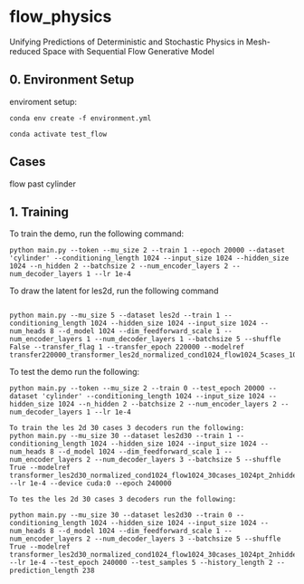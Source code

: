 # flow_physics

Unifying Predictions of Deterministic and Stochastic Physics in Mesh-reduced Space with Sequential Flow Generative Model

## 0. Environment Setup

enviroment setup: 
```
conda env create -f environment.yml
```
```
conda activate test_flow
```
## Cases
flow past cylinder


## 1. Training
To train the demo, run the following command:
```
python main.py --token --mu_size 2 --train 1 --epoch 20000 --dataset 'cylinder' --conditioning_length 1024 --input_size 1024 --hidden_size 1024 --n_hidden 2 --batchsize 2 --num_encoder_layers 2 --num_decoder_layers 1 --lr 1e-4

```

To draw the latent for les2d, run the following command
```

python main.py --mu_size 5 --dataset les2d --train 1 --conditioning_length 1024 --hidden_size 1024 --input_size 1024 --num_heads 8 --d_model 1024 --dim_feedforward_scale 1 --num_encoder_layers 1 --num_decoder_layers 1 --batchsize 5 --shuffle False --transfer_flag 1 --transfer_epoch 220000 --modelref transfer220000_transformer_les2d_normalized_cond1024_flow1024_5cases_1024pt_2nhidden_heads8_dmodel024_dim_scale1_nencode1_ndecode1_batch

```

To test the demo run the following:

``` 
python main.py --token --mu_size 2 --train 0 --test_epoch 20000 --dataset 'cylinder' --conditioning_length 1024 --input_size 1024 --hidden_size 1024 --n_hidden 2 --batchsize 2 --num_encoder_layers 2 --num_decoder_layers 1 --lr 1e-4 
```

```
To train the les 2d 30 cases 3 decoders run the following:
python main.py --mu_size 30 --dataset les2d30 --train 1 --conditioning_length 1024 --hidden_size 1024 --input_size 1024 --num_heads 8 --d_model 1024 --dim_feedforward_scale 1 --num_encoder_layers 2 --num_decoder_layers 3 --batchsize 5 --shuffle True --modelref transformer_les2d30_normalized_cond1024_flow1024_30cases_1024pt_2nhidden_heads8_dmodel024_dim_scale1_nencode2_ndecode3_batch5 --lr 1e-4 --device cuda:0 --epoch 240000
```


```
To tes the les 2d 30 cases 3 decoders run the following:

python main.py --mu_size 30 --dataset les2d30 --train 0 --conditioning_length 1024 --hidden_size 1024 --input_size 1024 --num_heads 8 --d_model 1024 --dim_feedforward_scale 1 --num_encoder_layers 2 --num_decoder_layers 3 --batchsize 5 --shuffle True --modelref transformer_les2d30_normalized_cond1024_flow1024_30cases_1024pt_2nhidden_heads8_dmodel024_dim_scale1_nencode2_ndecode3_batch5 --lr 1e-4 --test_epoch 240000 --test_samples 5 --history_length 2 --prediction_length 238
```

